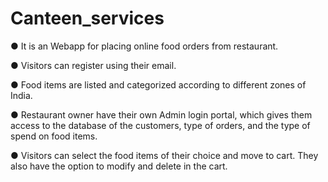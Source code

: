 # Canteen_services

● It is an Webapp for placing online food orders from restaurant. 

● Visitors can register using their email.  

● Food items are listed and categorized according to different zones of India. 

● Restaurant owner have their own Admin login portal, which gives them access to the database of the customers, type of orders, and the type of spend on food items. 

● Visitors can select the food items of their choice and move to cart. They also have the option to modify and delete in the cart. 
